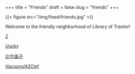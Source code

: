 +++
title = "Friends"
draft = false
slug = "friends"
+++

{{< figure src="/img/fixed/friends.jpg" >}}

Welcome to the friendly neighborhood of Library of Trantor!

[Z](http://iiiid.com)

[Uucky](http://uucky.me)

[比尔盖子](https://biergaizi.info)

[Vacuuny/A2Clef](http://a2clef.com)